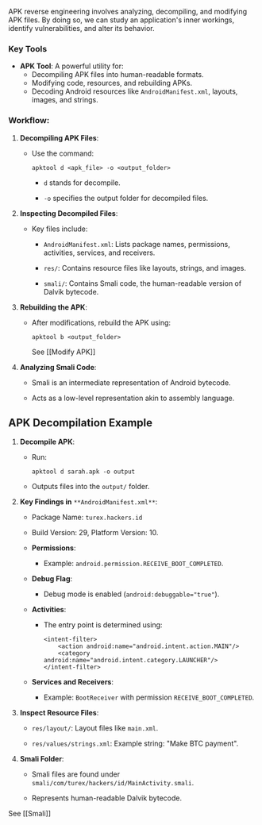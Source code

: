 APK reverse engineering involves analyzing, decompiling, and modifying APK files. By doing so, we can study an application's inner workings, identify vulnerabilities, and alter its behavior.

### Key Tools

- **APK Tool**: A powerful utility for:
    - Decompiling APK files into human-readable formats.
    - Modifying code, resources, and rebuilding APKs.
    - Decoding Android resources like `AndroidManifest.xml`, layouts, images, and strings.
### Workflow:

1. **Decompiling APK Files**:
    
    - Use the command:
        
        ```
        apktool d <apk_file> -o <output_folder>
        ```
        
        - `d` stands for decompile.
            
        - `-o` specifies the output folder for decompiled files.
            
2. **Inspecting Decompiled Files**:
    
    - Key files include:
        
        - `AndroidManifest.xml`: Lists package names, permissions, activities, services, and receivers.
            
        - `res/`: Contains resource files like layouts, strings, and images.
            
        - `smali/`: Contains Smali code, the human-readable version of Dalvik bytecode.
            
3. **Rebuilding the APK**:
    
    - After modifications, rebuild the APK using:
        
        ```
        apktool b <output_folder>
        ```
        See [[Modify APK]]
4. **Analyzing Smali Code**:
    
    - Smali is an intermediate representation of Android bytecode.
        
    - Acts as a low-level representation akin to assembly language.

## APK Decompilation Example

1. **Decompile APK**:
    
    - Run:
        
        ```
        apktool d sarah.apk -o output
        ```
        
    - Outputs files into the `output/` folder.
        
2. **Key Findings in** `**AndroidManifest.xml**`:
    
    - Package Name: `turex.hackers.id`
        
    - Build Version: 29, Platform Version: 10.
        
    - **Permissions**:
        
        - Example: `android.permission.RECEIVE_BOOT_COMPLETED`.
            
    - **Debug Flag**:
        
        - Debug mode is enabled (`android:debuggable="true"`).
            
    - **Activities**:
        
        - The entry point is determined using:
            
            ```
            <intent-filter>
                <action android:name="android.intent.action.MAIN"/>
                <category android:name="android.intent.category.LAUNCHER"/>
            </intent-filter>
            ```
            
    - **Services and Receivers**:
        
        - Example: `BootReceiver` with permission `RECEIVE_BOOT_COMPLETED`.
            
3. **Inspect Resource Files**:
    
    - `res/layout/`: Layout files like `main.xml`.
        
    - `res/values/strings.xml`: Example string: "Make BTC payment".
        
4. **Smali Folder**:
    
    - Smali files are found under `smali/com/turex/hackers/id/MainActivity.smali`.
        
    - Represents human-readable Dalvik bytecode.
        


See [[Smali]]